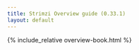 ```yaml
---
title: Strimzi Overview guide (0.33.1)
layout: default
---
```


{% include_relative overview-book.html %}

